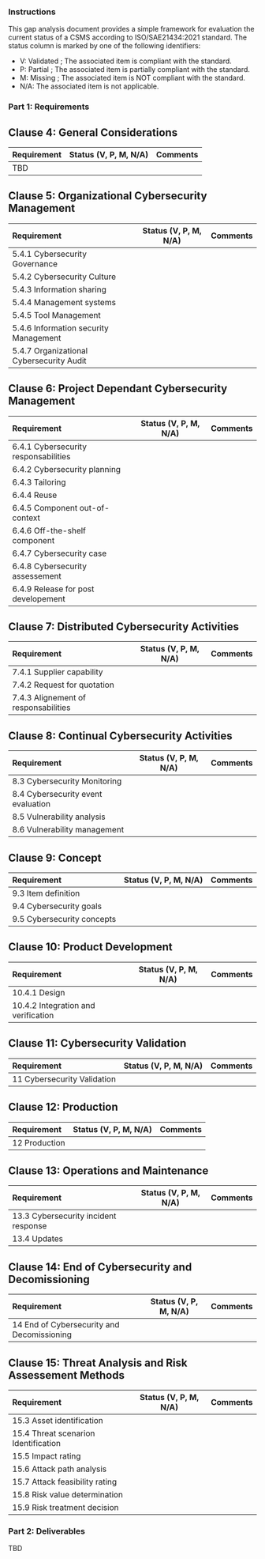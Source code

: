 
### Instructions
This gap analysis document provides a simple framework for evaluation the current status of a CSMS according to ISO/SAE21434:2021 standard. 
The status column is marked by one of the following identifiers:
* V: Validated ; The associated item is compliant with the standard.
* P: Partial ; The associated item is partially compliant with the standard.
* M: Missing ; The associated item is NOT compliant with the standard.
* N/A: The associated item is not applicable.

### Part 1: Requirements
## Clause 4: General Considerations

| Requirement                          | Status (V, P, M, N/A)   | Comments      |
|:-------------------------------------|-------------------------|---------------|
| TBD                                                                            |

## Clause 5: Organizational Cybersecurity Management

| Requirement                          | Status (V, P, M, N/A)   | Comments      |
|:-------------------------------------|-------------------------|---------------|
| 5.4.1 Cybersecurity Governance                                                 |
| 5.4.2 Cybersecurity Culture                                                    |
| 5.4.3 Information sharing                                                      |
| 5.4.4 Management systems                                                       |
| 5.4.5 Tool Management                                                          |
| 5.4.6 Information security Management                                          |
| 5.4.7 Organizational Cybersecurity Audit                                       |


## Clause 6: Project Dependant Cybersecurity Management

| Requirement                          | Status (V, P, M, N/A)   | Comments      |
|:-------------------------------------|-------------------------|---------------|
| 6.4.1 Cybersecurity responsabilities                                           |
| 6.4.2 Cybersecurity planning                                                   |
| 6.4.3 Tailoring                                                                |
| 6.4.4 Reuse                                                                    |
| 6.4.5 Component out-of-context                                                 |
| 6.4.6 Off-the-shelf component                                                  |
| 6.4.7 Cybersecurity case                                                       |
| 6.4.8 Cybersecurity assessement                                                |
| 6.4.9 Release for post developement                                            |

## Clause 7: Distributed Cybersecurity Activities

| Requirement                          | Status (V, P, M, N/A)   | Comments      |
|:-------------------------------------|-------------------------|---------------|
| 7.4.1 Supplier capability
| 7.4.2 Request for quotation
| 7.4.3 Alignement of responsabilities

## Clause 8: Continual Cybersecurity Activities

| Requirement                          | Status (V, P, M, N/A)   | Comments      |
|:-------------------------------------|-------------------------|---------------|
| 8.3 Cybersecurity Monitoring
| 8.4 Cybersecurity event evaluation
| 8.5 Vulnerability analysis
| 8.6 Vulnerability management


## Clause 9: Concept

| Requirement                          | Status (V, P, M, N/A)   | Comments      |
|:-------------------------------------|-------------------------|---------------|
| 9.3 Item definition
| 9.4 Cybersecurity goals
| 9.5 Cybersecurity concepts


## Clause 10: Product Development

| Requirement                          | Status (V, P, M, N/A)   | Comments      |
|:-------------------------------------|-------------------------|---------------|
| 10.4.1 Design
| 10.4.2 Integration and verification


## Clause 11: Cybersecurity Validation

| Requirement                          | Status (V, P, M, N/A)   | Comments      |
|:-------------------------------------|-------------------------|---------------|
| 11 Cybersecurity Validation

## Clause 12: Production

| Requirement                          | Status (V, P, M, N/A)   | Comments      |
|:-------------------------------------|-------------------------|---------------|
| 12 Production

## Clause 13: Operations and Maintenance

| Requirement                          | Status (V, P, M, N/A)   | Comments      |
|:-------------------------------------|-------------------------|---------------|
| 13.3 Cybersecurity incident response
| 13.4 Updates

## Clause 14: End of Cybersecurity and Decomissioning

| Requirement                          | Status (V, P, M, N/A)   | Comments      |
|:-------------------------------------|-------------------------|---------------|
| 14 End of Cybersecurity and Decomissioning

## Clause 15: Threat Analysis and Risk Assessement Methods

| Requirement                          | Status (V, P, M, N/A)   | Comments      |
|:-------------------------------------|-------------------------|---------------|
| 15.3 Asset identification
| 15.4 Threat scenarion Identification
| 15.5 Impact rating
| 15.6 Attack path analysis
| 15.7 Attack feasibility rating
| 15.8 Risk value determination
| 15.9 Risk treatment decision

### Part 2: Deliverables
TBD

